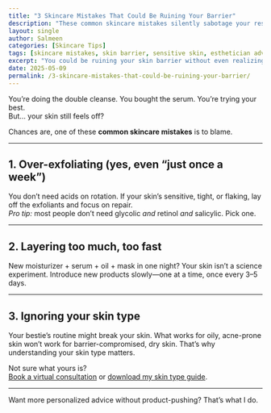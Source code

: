 ```yaml
---
title: "3 Skincare Mistakes That Could Be Ruining Your Barrier"
description: "These common skincare mistakes silently sabotage your results. Here’s what to avoid—and how to fix your routine fast."
layout: single
author: Salmeen
categories: [Skincare Tips]
tags: [skincare mistakes, skin barrier, sensitive skin, esthetician advice]
excerpt: "You could be ruining your skin barrier without even realizing it. Here are 3 mistakes I see all the time—and how to avoid them."
date: 2025-05-09
permalink: /3-skincare-mistakes-that-could-be-ruining-your-barrier/
---
```


You’re doing the double cleanse. You bought the serum. You’re trying your best.  
But… your skin still feels off?

Chances are, one of these **common skincare mistakes** is to blame.

---

## 1. Over-exfoliating (yes, even “just once a week”)

You don’t need acids on rotation. If your skin’s sensitive, tight, or flaking, lay off the exfoliants and focus on repair.  
*Pro tip:* most people don’t need glycolic *and* retinol *and* salicylic. Pick one.

---

## 2. Layering too much, too fast

New moisturizer + serum + oil + mask in one night? Your skin isn’t a science experiment. Introduce new products slowly—one at a time, once every 3–5 days.

---

## 3. Ignoring your skin type

Your bestie’s routine might break your skin. What works for oily, acne-prone skin won’t work for barrier-compromised, dry skin. That’s why understanding your skin type matters.

Not sure what yours is?  
[Book a virtual consultation](/book-now) or [download my skin type guide](/shop).

---

Want more personalized advice without product-pushing? That’s what I do.